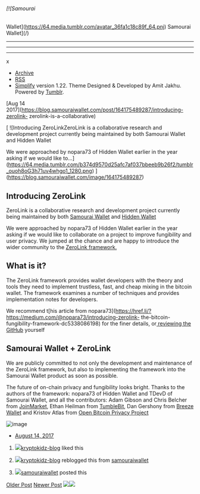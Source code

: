 ###### [![Samourai
Wallet](https://64.media.tumblr.com/avatar_36fa1c18c89f_64.pnj) Samourai
Wallet](/)

* * *

* * *

* * *

x

  * [Archive](/archive)
  * [RSS](https://blog.samouraiwallet.com/rss)
  * [Simplify](http://simplifytheme.tumblr.com) version 1.22. Theme Designed & Developed by [](http://amitjakhu.com)Amit Jakhu. Powered by [Tumblr](http://tumblr.com).

[Aug 14  
2017](https://blog.samouraiwallet.com/post/164175489287/introducing-zerolink-
zerolink-is-a-collaborative)

[ ![Introducing ZeroLinkZeroLink is a collaborative research and development
project currently being maintained by both Samourai Wallet and Hidden Wallet

We were approached by nopara73 of Hidden Wallet earlier in the year asking if
we would like
to...](https://64.media.tumblr.com/b374d9570d25afc7af037bbeeb9b26f2/tumblr_ouoh8oG3h71uv4whgo1_1280.png)
](https://blog.samouraiwallet.com/image/164175489287)

## Introducing ZeroLink

ZeroLink is a collaborative research and development project currently being
maintained by both [Samourai
Wallet](https://href.li/?https://www.samouraiwallet.com) and [Hidden Wallet
](https://href.li/?https://github.com/nopara73/HiddenWallet)

We were approached by nopara73 of Hidden Wallet earlier in the year asking if
we would like to collaborate on a project to improve fungibility and user
privacy. We jumped at the chance and are happy to introduce the wider
community to the [ZeroLink framework.
](https://href.li/?https://github.com/nopara73/ZeroLink)

##  What is it?

The ZeroLink framework provides wallet developers with the theory and tools
they need to implement trustless, fast, and cheap mixing in the bitcoin
wallet. The framework examines a number of techniques and provides
implementation notes for developers.

We recommend t[his article from
nopara73](https://href.li/?https://medium.com/@nopara73/introducing-zerolink-
the-bitcoin-fungibility-framework-dc5338086198) for the finer details, or[
reviewing the GitHub](https://href.li/?https://github.com/nopara73/ZeroLink)
yourself

## Samourai Wallet + ZeroLink

We are publicly committed to not only the development and maintenance of the
ZeroLink framework, but also to implementing the framework into the Samourai
Wallet product as soon as possible.

The future of on-chain privacy and fungibility looks bright. Thanks to the
authors of the framework: nopara73 of Hidden Wallet and TDevD of Samourai
Wallet, and all the contributors: Adam Gibson and Chris Belcher from
[JoinMarket](https://href.li/?https://github.com/JoinMarket-Org/joinmarket),
Ethan Heilman from
[TumbleBit](https://href.li/?https://eprint.iacr.org/2016/575.pdf), Dan
Gershony from [Breeze
Wallet](https://href.li/?https://github.com/stratisproject/Breeze/) and
Kristov Atlas from [Open Bitcoin Privacy
Project](https://href.li/?http://openbitcoinprivacyproject.org/)

![image](https://64.media.tumblr.com/2328b5860114751f8ba5247814a86dad/tumblr_inline_ouoh58qLhd1tu47rq_500.png)

  * [August 14, 2017](https://blog.samouraiwallet.com/post/164175489287/introducing-zerolink-zerolink-is-a-collaborative)

  1. [![](https://64.media.tumblr.com/avatar_7c8acd856cf5_16.pnj)](https://kryptokidz-blog.tumblr.com/ "KryptoKidz ")[kryptokidz-blog](https://kryptokidz-blog.tumblr.com/ "KryptoKidz") liked this 

  2. [![](https://64.media.tumblr.com/avatar_7c8acd856cf5_16.pnj)](https://kryptokidz-blog.tumblr.com/ "KryptoKidz")[kryptokidz-blog](https://kryptokidz-blog.tumblr.com/post/164182198499 "KryptoKidz") reblogged this from [samouraiwallet](https://blog.samouraiwallet.com/ "Samourai Wallet")

  3. [![](https://64.media.tumblr.com/avatar_36fa1c18c89f_16.pnj)](https://blog.samouraiwallet.com/ "Samourai Wallet")[samouraiwallet](https://blog.samouraiwallet.com/ "Samourai Wallet") posted this 

[Older Post](https://blog.samouraiwallet.com/post/163722912162) [Newer
Post](https://blog.samouraiwallet.com/post/166464385507)
![](https://px.srvcs.tumblr.com/impixu?T=1653247246&J=eyJ0eXBlIjoidXJsIiwidXJsIjoiaHR0cDovL2Jsb2cuc2Ftb3VyYWl3YWxsZXQuY29tL3Bvc3QvMTY0MTc1NDg5Mjg3L2ludHJvZHVjaW5nLXplcm9saW5rLXplcm9saW5rLWlzLWEtY29sbGFib3JhdGl2ZSIsInJlcXR5cGUiOjAsInJvdXRlIjoiL3Bvc3QvOmlkLzpzdW1tYXJ5Iiwibm9zY3JpcHQiOjF9&U=KKBOCHOEGK&K=1166ebf09c8714f4741d2fa7e7fa835ee083e5dd334e46d69e0ad939006ae820&R=)![](https://px.srvcs.tumblr.com/impixu?T=1653247246&J=eyJ0eXBlIjoicG9zdCIsInVybCI6Imh0dHA6Ly9ibG9nLnNhbW91cmFpd2FsbGV0LmNvbS9wb3N0LzE2NDE3NTQ4OTI4Ny9pbnRyb2R1Y2luZy16ZXJvbGluay16ZXJvbGluay1pcy1hLWNvbGxhYm9yYXRpdmUiLCJyZXF0eXBlIjowLCJyb3V0ZSI6Ii9wb3N0LzppZC86c3VtbWFyeSIsInBvc3RzIjpbeyJwb3N0aWQiOiIxNjQxNzU0ODkyODciLCJibG9naWQiOjIzNTE1Mjc3Mywic291cmNlIjozM31dLCJub3NjcmlwdCI6MX0=&U=JPAJOLFNFG&K=54536822009aea2864ae3ef56b6d5f3a53f09bc6af85b9d94b33fb2abe3e42c6&R=)


